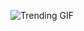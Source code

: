 
<!-- GIF_SECTION -->
![Trending GIF](https://media1.giphy.com/media/v1.Y2lkPThiYjIxNzcyMG9lZWV4NjNraDdtcjhkOWhhMmQ3d2lrdXBoZmsydTF4bXcyM2ZrNyZlcD12MV9naWZzX3NlYXJjaCZjdD1n/J2F2sOPmoTjYy57spN/giphy.gif)
<!-- END_GIF_SECTION -->
